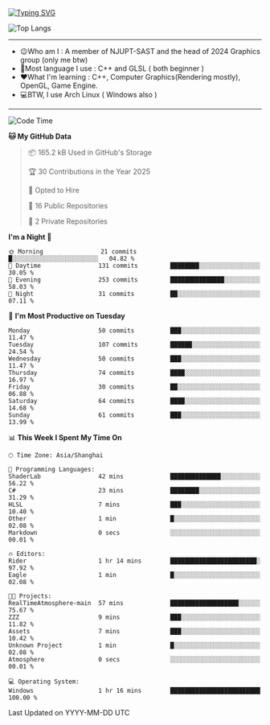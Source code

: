 <a href="https://git.io/typing-svg">
  <img src="https://readme-typing-svg.demolab.com?font=Fira+Code&pause=1000&random=false&width=435&separator=%3D&lines=std%3A%3Aprintln(%22Hello,+world!%22);" alt="Typing SVG" />
</a>

![Top Langs](https://github-readme-stats.vercel.app/api/top-langs/?username=FOTH0626&theme=transparent)

---

- 😉Who am I : A member of NJUPT-SAST and the head of 2024 Graphics group (only me btw)
- 📖Most language I use : C++ and GLSL ( both beginner )
- ❤What I'm learning : C++, Computer Graphics(Rendering mostly), OpenGL, Game Engine.
- 💻BTW, I use Arch Linux ( Windows also )
---
<!--START_SECTION:waka-->
![Code Time](http://img.shields.io/badge/Code%20Time-116%20hrs%2049%20mins-blue)

**🐱 My GitHub Data** 

> 📦 165.2 kB Used in GitHub's Storage 
 > 
> 🏆 30 Contributions in the Year 2025
 > 
> 💼 Opted to Hire
 > 
> 📜 16 Public Repositories 
 > 
> 🔑 2 Private Repositories 
 > 
**I'm a Night 🦉** 

```text
🌞 Morning                21 commits          █░░░░░░░░░░░░░░░░░░░░░░░░   04.82 % 
🌆 Daytime                131 commits         ████████░░░░░░░░░░░░░░░░░   30.05 % 
🌃 Evening                253 commits         ███████████████░░░░░░░░░░   58.03 % 
🌙 Night                  31 commits          ██░░░░░░░░░░░░░░░░░░░░░░░   07.11 % 
```
📅 **I'm Most Productive on Tuesday** 

```text
Monday                   50 commits          ███░░░░░░░░░░░░░░░░░░░░░░   11.47 % 
Tuesday                  107 commits         ██████░░░░░░░░░░░░░░░░░░░   24.54 % 
Wednesday                50 commits          ███░░░░░░░░░░░░░░░░░░░░░░   11.47 % 
Thursday                 74 commits          ████░░░░░░░░░░░░░░░░░░░░░   16.97 % 
Friday                   30 commits          ██░░░░░░░░░░░░░░░░░░░░░░░   06.88 % 
Saturday                 64 commits          ████░░░░░░░░░░░░░░░░░░░░░   14.68 % 
Sunday                   61 commits          ███░░░░░░░░░░░░░░░░░░░░░░   13.99 % 
```


📊 **This Week I Spent My Time On** 

```text
🕑︎ Time Zone: Asia/Shanghai

💬 Programming Languages: 
ShaderLab                42 mins             ██████████████░░░░░░░░░░░   56.22 % 
C#                       23 mins             ████████░░░░░░░░░░░░░░░░░   31.29 % 
HLSL                     7 mins              ███░░░░░░░░░░░░░░░░░░░░░░   10.40 % 
Other                    1 min               █░░░░░░░░░░░░░░░░░░░░░░░░   02.08 % 
Markdown                 0 secs              ░░░░░░░░░░░░░░░░░░░░░░░░░   00.01 % 

🔥 Editors: 
Rider                    1 hr 14 mins        ████████████████████████░   97.92 % 
Eagle                    1 min               █░░░░░░░░░░░░░░░░░░░░░░░░   02.08 % 

🐱‍💻 Projects: 
RealTimeAtmosphere-main  57 mins             ███████████████████░░░░░░   75.67 % 
ZZZ                      9 mins              ███░░░░░░░░░░░░░░░░░░░░░░   11.82 % 
Assets                   7 mins              ███░░░░░░░░░░░░░░░░░░░░░░   10.42 % 
Unknown Project          1 min               █░░░░░░░░░░░░░░░░░░░░░░░░   02.08 % 
Atmosphere               0 secs              ░░░░░░░░░░░░░░░░░░░░░░░░░   00.01 % 

💻 Operating System: 
Windows                  1 hr 16 mins        █████████████████████████   100.00 % 
```


 Last Updated on YYYY-MM-DD UTC
<!--END_SECTION:waka-->
